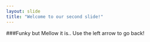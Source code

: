 ```yaml
---
layout: slide
title: "Welcome to our second slide!"
---
```

###Funky but Mellow it is..
Use the left arrow to go back!
